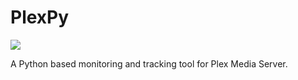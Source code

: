 PlexPy
======

[![](https://images.microbadger.com/badges/image/ebonharme/images:plexpy.svg)](https://microbadger.com/images/ebonharme/images:plexpy "Get your own image badge on microbadger.com")

A Python based monitoring and tracking tool for Plex Media Server.
